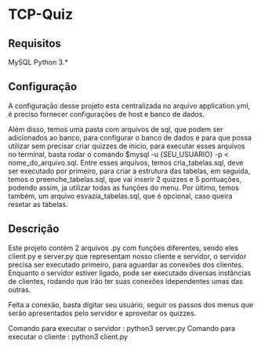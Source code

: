 # TCP-Quiz

## Requisitos

MySQL
Python 3.*

## Configuração

A configuração desse projeto esta centralizada no arquivo application.yml, é preciso fornecer configurações de host e banco de dados.

Além disso, temos uma pasta com arquivos de sql, que podem ser adicionados ao banco, para configurar o banco de dados e para que possa utilizar sem precisar criar quizzes de inicio, para executar esses arquivos no terminal, basta rodar o comando $mysql -u {SEU_USUARIO} -p < nome_do_arquivo.sql. Entre esses arquivos, temos cria_tabelas.sql, deve ser executado por primeiro, para criar a estrutura das tabelas, em seguida, temos o preenche_tabelas.sql, que vai inserir 2 quizzes e 5 pontuações, podendo assim, ja utilizar todas as funções do menu. Por último, temos também, um arquivo esvazia_tabelas.sql, que é opcional, caso queira resetar as tabelas.

## Descrição

Este projeto contém 2 arquivos .py com funções diferentes, sendo eles client.py e server.py que representam nosso cliente e servidor, o servidor precisa ser executado primeiro, para aguardar as conexões dos clientes. Enquanto o servidor estiver ligado, pode ser executado diversas instâncias de clientes, rodando  que irão ter suas conexões idependentes umas das outras.

Feita a conexão, basta digitar seu usuário, seguir os passos dos menus que serão apresentados pelo servidor e aproveitar os quizzes.

Comando para executar o servidor : python3 server.py
Comando para executar o cliente  : python3 client.py
